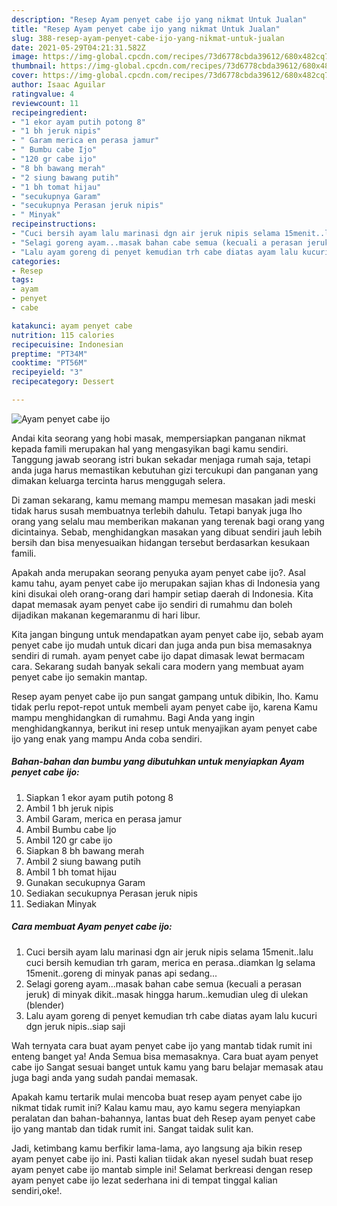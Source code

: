 ```yaml
---
description: "Resep Ayam penyet cabe ijo yang nikmat Untuk Jualan"
title: "Resep Ayam penyet cabe ijo yang nikmat Untuk Jualan"
slug: 388-resep-ayam-penyet-cabe-ijo-yang-nikmat-untuk-jualan
date: 2021-05-29T04:21:31.582Z
image: https://img-global.cpcdn.com/recipes/73d6778cbda39612/680x482cq70/ayam-penyet-cabe-ijo-foto-resep-utama.jpg
thumbnail: https://img-global.cpcdn.com/recipes/73d6778cbda39612/680x482cq70/ayam-penyet-cabe-ijo-foto-resep-utama.jpg
cover: https://img-global.cpcdn.com/recipes/73d6778cbda39612/680x482cq70/ayam-penyet-cabe-ijo-foto-resep-utama.jpg
author: Isaac Aguilar
ratingvalue: 4
reviewcount: 11
recipeingredient:
- "1 ekor ayam putih potong 8"
- "1 bh jeruk nipis"
- " Garam merica en perasa jamur"
- " Bumbu cabe Ijo"
- "120 gr cabe ijo"
- "8 bh bawang merah"
- "2 siung bawang putih"
- "1 bh tomat hijau"
- "secukupnya Garam"
- "secukupnya Perasan jeruk nipis"
- " Minyak"
recipeinstructions:
- "Cuci bersih ayam lalu marinasi dgn air jeruk nipis selama 15menit..lalu cuci bersih kemudian trh garam, merica en perasa..diamkan lg selama 15menit..goreng di minyak panas api sedang..."
- "Selagi goreng ayam...masak bahan cabe semua (kecuali a perasan jeruk) di minyak dikit..masak hingga harum..kemudian uleg di ulekan (blender)"
- "Lalu ayam goreng di penyet kemudian trh cabe diatas ayam lalu kucuri dgn jeruk nipis..siap saji"
categories:
- Resep
tags:
- ayam
- penyet
- cabe

katakunci: ayam penyet cabe 
nutrition: 115 calories
recipecuisine: Indonesian
preptime: "PT34M"
cooktime: "PT56M"
recipeyield: "3"
recipecategory: Dessert

---
```



![Ayam penyet cabe ijo](https://img-global.cpcdn.com/recipes/73d6778cbda39612/680x482cq70/ayam-penyet-cabe-ijo-foto-resep-utama.jpg)

Andai kita seorang yang hobi masak, mempersiapkan panganan nikmat kepada famili merupakan hal yang mengasyikan bagi kamu sendiri. Tanggung jawab seorang istri bukan sekadar menjaga rumah saja, tetapi anda juga harus memastikan kebutuhan gizi tercukupi dan panganan yang dimakan keluarga tercinta harus menggugah selera.

Di zaman  sekarang, kamu memang mampu memesan masakan jadi meski tidak harus susah membuatnya terlebih dahulu. Tetapi banyak juga lho orang yang selalu mau memberikan makanan yang terenak bagi orang yang dicintainya. Sebab, menghidangkan masakan yang dibuat sendiri jauh lebih bersih dan bisa menyesuaikan hidangan tersebut berdasarkan kesukaan famili. 



Apakah anda merupakan seorang penyuka ayam penyet cabe ijo?. Asal kamu tahu, ayam penyet cabe ijo merupakan sajian khas di Indonesia yang kini disukai oleh orang-orang dari hampir setiap daerah di Indonesia. Kita dapat memasak ayam penyet cabe ijo sendiri di rumahmu dan boleh dijadikan makanan kegemaranmu di hari libur.

Kita jangan bingung untuk mendapatkan ayam penyet cabe ijo, sebab ayam penyet cabe ijo mudah untuk dicari dan juga anda pun bisa memasaknya sendiri di rumah. ayam penyet cabe ijo dapat dimasak lewat bermacam cara. Sekarang sudah banyak sekali cara modern yang membuat ayam penyet cabe ijo semakin mantap.

Resep ayam penyet cabe ijo pun sangat gampang untuk dibikin, lho. Kamu tidak perlu repot-repot untuk membeli ayam penyet cabe ijo, karena Kamu mampu menghidangkan di rumahmu. Bagi Anda yang ingin menghidangkannya, berikut ini resep untuk menyajikan ayam penyet cabe ijo yang enak yang mampu Anda coba sendiri.

<!--inarticleads1-->

##### Bahan-bahan dan bumbu yang dibutuhkan untuk menyiapkan Ayam penyet cabe ijo:

1. Siapkan 1 ekor ayam putih potong 8
1. Ambil 1 bh jeruk nipis
1. Ambil  Garam, merica en perasa jamur
1. Ambil  Bumbu cabe Ijo
1. Ambil 120 gr cabe ijo
1. Siapkan 8 bh bawang merah
1. Ambil 2 siung bawang putih
1. Ambil 1 bh tomat hijau
1. Gunakan secukupnya Garam
1. Sediakan secukupnya Perasan jeruk nipis
1. Sediakan  Minyak




<!--inarticleads2-->

##### Cara membuat Ayam penyet cabe ijo:

1. Cuci bersih ayam lalu marinasi dgn air jeruk nipis selama 15menit..lalu cuci bersih kemudian trh garam, merica en perasa..diamkan lg selama 15menit..goreng di minyak panas api sedang...
1. Selagi goreng ayam...masak bahan cabe semua (kecuali a perasan jeruk) di minyak dikit..masak hingga harum..kemudian uleg di ulekan (blender)
1. Lalu ayam goreng di penyet kemudian trh cabe diatas ayam lalu kucuri dgn jeruk nipis..siap saji




Wah ternyata cara buat ayam penyet cabe ijo yang mantab tidak rumit ini enteng banget ya! Anda Semua bisa memasaknya. Cara buat ayam penyet cabe ijo Sangat sesuai banget untuk kamu yang baru belajar memasak atau juga bagi anda yang sudah pandai memasak.

Apakah kamu tertarik mulai mencoba buat resep ayam penyet cabe ijo nikmat tidak rumit ini? Kalau kamu mau, ayo kamu segera menyiapkan peralatan dan bahan-bahannya, lantas buat deh Resep ayam penyet cabe ijo yang mantab dan tidak rumit ini. Sangat taidak sulit kan. 

Jadi, ketimbang kamu berfikir lama-lama, ayo langsung aja bikin resep ayam penyet cabe ijo ini. Pasti kalian tiidak akan nyesel sudah buat resep ayam penyet cabe ijo mantab simple ini! Selamat berkreasi dengan resep ayam penyet cabe ijo lezat sederhana ini di tempat tinggal kalian sendiri,oke!.

